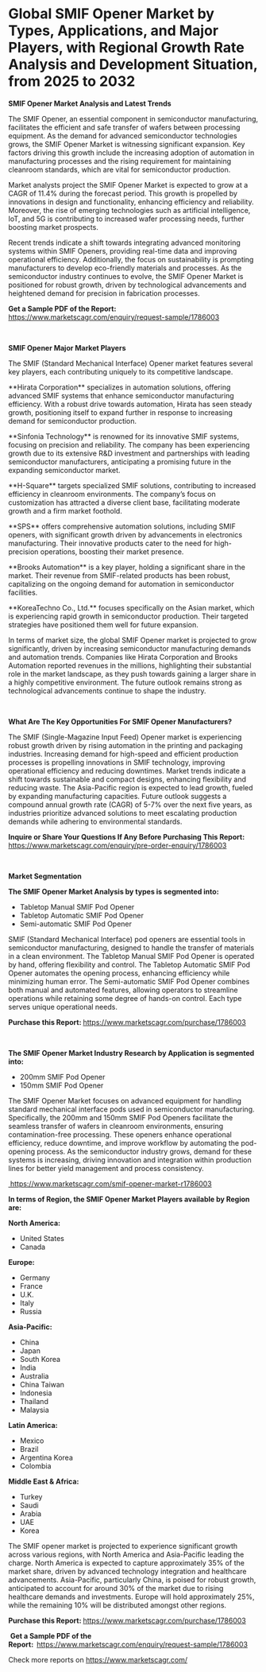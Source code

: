 <p><h1>Global SMIF Opener Market by Types, Applications, and Major Players, with Regional Growth Rate Analysis and Development Situation, from 2025 to 2032</h1></p><p><strong>SMIF Opener Market Analysis and Latest Trends</strong></p>
<p><p>The SMIF Opener, an essential component in semiconductor manufacturing, facilitates the efficient and safe transfer of wafers between processing equipment. As the demand for advanced semiconductor technologies grows, the SMIF Opener Market is witnessing significant expansion. Key factors driving this growth include the increasing adoption of automation in manufacturing processes and the rising requirement for maintaining cleanroom standards, which are vital for semiconductor production.</p><p>Market analysts project the SMIF Opener Market is expected to grow at a CAGR of 11.4% during the forecast period. This growth is propelled by innovations in design and functionality, enhancing efficiency and reliability. Moreover, the rise of emerging technologies such as artificial intelligence, IoT, and 5G is contributing to increased wafer processing needs, further boosting market prospects.</p><p>Recent trends indicate a shift towards integrating advanced monitoring systems within SMIF Openers, providing real-time data and improving operational efficiency. Additionally, the focus on sustainability is prompting manufacturers to develop eco-friendly materials and processes. As the semiconductor industry continues to evolve, the SMIF Opener Market is positioned for robust growth, driven by technological advancements and heightened demand for precision in fabrication processes.</p></p>
<p><strong>Get a Sample PDF of the Report:&nbsp;</strong> <a href="https://www.marketscagr.com/enquiry/request-sample/1786003?utm_campaign=3541&utm_medium=2&utm_source=Github&utm_content=ia&utm_term=25032025&utm_id=smif-opener">https://www.marketscagr.com/enquiry/request-sample/1786003</a></p>
<p>&nbsp;</p>
<p><strong>SMIF Opener Major Market Players</strong></p>
<p><p>The SMIF (Standard Mechanical Interface) Opener market features several key players, each contributing uniquely to its competitive landscape. </p><p>**Hirata Corporation** specializes in automation solutions, offering advanced SMIF systems that enhance semiconductor manufacturing efficiency. With a robust drive towards automation, Hirata has seen steady growth, positioning itself to expand further in response to increasing demand for semiconductor production.</p><p>**Sinfonia Technology** is renowned for its innovative SMIF systems, focusing on precision and reliability. The company has been experiencing growth due to its extensive R&D investment and partnerships with leading semiconductor manufacturers, anticipating a promising future in the expanding semiconductor market. </p><p>**H-Square** targets specialized SMIF solutions, contributing to increased efficiency in cleanroom environments. The company’s focus on customization has attracted a diverse client base, facilitating moderate growth and a firm market foothold.</p><p>**SPS** offers comprehensive automation solutions, including SMIF openers, with significant growth driven by advancements in electronics manufacturing. Their innovative products cater to the need for high-precision operations, boosting their market presence.</p><p>**Brooks Automation** is a key player, holding a significant share in the market. Their revenue from SMIF-related products has been robust, capitalizing on the ongoing demand for automation in semiconductor facilities.</p><p>**KoreaTechno Co., Ltd.** focuses specifically on the Asian market, which is experiencing rapid growth in semiconductor production. Their targeted strategies have positioned them well for future expansion. </p><p>In terms of market size, the global SMIF Opener market is projected to grow significantly, driven by increasing semiconductor manufacturing demands and automation trends. Companies like Hirata Corporation and Brooks Automation reported revenues in the millions, highlighting their substantial role in the market landscape, as they push towards gaining a larger share in a highly competitive environment. The future outlook remains strong as technological advancements continue to shape the industry.</p></p>
<p>&nbsp;</p>
<p><strong>What Are The Key Opportunities For SMIF Opener Manufacturers?</strong></p>
<p><p>The SMIF (Single-Magazine Input Feed) Opener market is experiencing robust growth driven by rising automation in the printing and packaging industries. Increasing demand for high-speed and efficient production processes is propelling innovations in SMIF technology, improving operational efficiency and reducing downtimes. Market trends indicate a shift towards sustainable and compact designs, enhancing flexibility and reducing waste. The Asia-Pacific region is expected to lead growth, fueled by expanding manufacturing capacities. Future outlook suggests a compound annual growth rate (CAGR) of 5-7% over the next five years, as industries prioritize advanced solutions to meet escalating production demands while adhering to environmental standards.</p></p>
<p><strong>Inquire or Share Your Questions If Any Before Purchasing This Report:</strong> <a href="https://www.marketscagr.com/enquiry/pre-order-enquiry/1786003?utm_campaign=3541&utm_medium=2&utm_source=Github&utm_content=ia&utm_term=25032025&utm_id=smif-opener">https://www.marketscagr.com/enquiry/pre-order-enquiry/1786003</a></p>
<p>&nbsp;</p>
<p><strong>Market Segmentation</strong></p>
<p><strong>The SMIF Opener Market Analysis by types is segmented into:</strong></p>
<p><ul><li>Tabletop Manual SMIF Pod Opener</li><li>Tabletop Automatic SMIF Pod Opener</li><li>Semi-automatic SMIF Pod Opener</li></ul></p>
<p><p>SMIF (Standard Mechanical Interface) pod openers are essential tools in semiconductor manufacturing, designed to handle the transfer of materials in a clean environment. The Tabletop Manual SMIF Pod Opener is operated by hand, offering flexibility and control. The Tabletop Automatic SMIF Pod Opener automates the opening process, enhancing efficiency while minimizing human error. The Semi-automatic SMIF Pod Opener combines both manual and automated features, allowing operators to streamline operations while retaining some degree of hands-on control. Each type serves unique operational needs.</p></p>
<p><strong>Purchase this Report:&nbsp;</strong><a href="https://www.marketscagr.com/purchase/1786003?utm_campaign=3541&utm_medium=2&utm_source=Github&utm_content=ia&utm_term=25032025&utm_id=smif-opener">https://www.marketscagr.com/purchase/1786003</a></p>
<p>&nbsp;</p>
<p><strong>The SMIF Opener Market Industry Research by Application is segmented into:</strong></p>
<p><ul><li>200mm SMIF Pod Opener</li><li>150mm SMIF Pod Opener</li></ul></p>
<p><p>The SMIF Opener Market focuses on advanced equipment for handling standard mechanical interface pods used in semiconductor manufacturing. Specifically, the 200mm and 150mm SMIF Pod Openers facilitate the seamless transfer of wafers in cleanroom environments, ensuring contamination-free processing. These openers enhance operational efficiency, reduce downtime, and improve workflow by automating the pod-opening process. As the semiconductor industry grows, demand for these systems is increasing, driving innovation and integration within production lines for better yield management and process consistency.</p></p>
<p><a href="https://www.marketscagr.com/smif-opener-market-r1786003?utm_campaign=3541&utm_medium=2&utm_source=Github&utm_content=ia&utm_term=25032025&utm_id=smif-opener">&nbsp;https://www.marketscagr.com/smif-opener-market-r1786003</a></p>
<p><strong>In terms of Region, the SMIF Opener Market Players available by Region are:</strong></p>
<p>
    <p> <strong> North America: </strong>
        <ul>
            <li>United States</li>
            <li>Canada</li>
        </ul>
        </p> 
    <p> <strong> Europe: </strong>
        <ul>
            <li>Germany</li>
            <li>France</li>
            <li>U.K.</li>
            <li>Italy</li>
            <li>Russia</li>
        </ul>
        </p> 
    <p> <strong> Asia-Pacific: </strong>
        <ul>
            <li>China</li>
            <li>Japan</li>
            <li>South Korea</li>
            <li>India</li>
            <li>Australia</li>
            <li>China Taiwan</li>
            <li>Indonesia</li>
            <li>Thailand</li>
            <li>Malaysia</li>
        </ul>
        </p> 
    <p> <strong> Latin America: </strong>
        <ul>
            <li>Mexico</li>
            <li>Brazil</li>
            <li>Argentina Korea</li>
            <li>Colombia</li>
        </ul>
        </p> 
    <p> <strong> Middle East & Africa: </strong>
        <ul>
            <li>Turkey</li>
            <li>Saudi</li>
            <li>Arabia</li>
            <li>UAE</li>
            <li>Korea</li>
        </ul>
    </p>
    </p>
<p><p>The SMIF opener market is projected to experience significant growth across various regions, with North America and Asia-Pacific leading the charge. North America is expected to capture approximately 35% of the market share, driven by advanced technology integration and healthcare advancements. Asia-Pacific, particularly China, is poised for robust growth, anticipated to account for around 30% of the market due to rising healthcare demands and investments. Europe will hold approximately 25%, while the remaining 10% will be distributed amongst other regions.</p></p>
<p><strong>Purchase this Report: </strong><a href="https://www.marketscagr.com/purchase/1786003?utm_campaign=3541&utm_medium=2&utm_source=Github&utm_content=ia&utm_term=25032025&utm_id=smif-opener">https://www.marketscagr.com/purchase/1786003</a></p>
<p>&nbsp;<strong>Get a Sample PDF of the Report:&nbsp;&nbsp;</strong><a href="https://www.marketscagr.com/enquiry/request-sample/1786003?utm_campaign=3541&utm_medium=2&utm_source=Github&utm_content=ia&utm_term=25032025&utm_id=smif-opener">https://www.marketscagr.com/enquiry/request-sample/1786003</a></p>
<p><strong></strong></p>
<p>Check more reports on <a href="https://www.marketscagr.com/?utm_campaign=3541&utm_medium=2&utm_source=Github&utm_content=ia&utm_term=25032025&utm_id=smif-opener">https://www.marketscagr.com/</a></p>